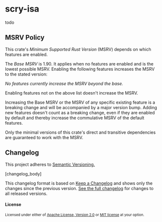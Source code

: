 scry-isa
=============================

todo

## MSRV Policy

This crate's _Minimum Supported Rust Version_ (MSRV) depends on which features are enabled.

The _Base MSRV_ is 1.90. It applies when no features are enabled and is the lowest possible MSRV.
Enabling the following features increases the MSRV to the stated version:

_No features currently increase the MSRV beyond the base._

Enabling features not on the above list doesn't increase the MSRV.

Increasing the Base MSRV or the MSRV of any specific existing feature is a breaking change and will be accompanied by a major version bump. 
Adding new features doesn't count as a breaking change, even if they are enabled by default and thereby increase the commulative MSRV of the default features.

Only the minimal versions of this crate's direct and transitive dependencies are guaranteed to work with the MSRV.

## Changelog

This project adheres to [Semantic Versioning.](https://semver.org/spec/v2.0.0.html)

[changelog_body]

This changelog format is based on [Keep a Changelog](https://keepachangelog.com/en/1.0.0/) and shows only the changes since the previous version.
[See the full changelog](https://github.com/Emoun/duplicate/blob/master/CHANGELOG.md) for changes to all released versions.

#### License

<sup>
Licensed under either of <a href="LICENSE-APACHE">Apache License, Version
2.0</a> or <a href="LICENSE-MIT">MIT license</a> at your option.
</sup>
